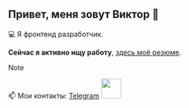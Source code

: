 ## Привет, меня зовут Виктор 👋

💻 Я фронтенд разработчик.

**Сейчас я активно ищу работу**, [здесь моё резюме]().

> [!NOTE]
> 📫 Мои контакты:
> [Telegram](https://t.me/victor_us)
> <img src="https://upload.wikimedia.org/wikipedia/commons/8/82/Telegram_logo.svg" width="40" height="40">
